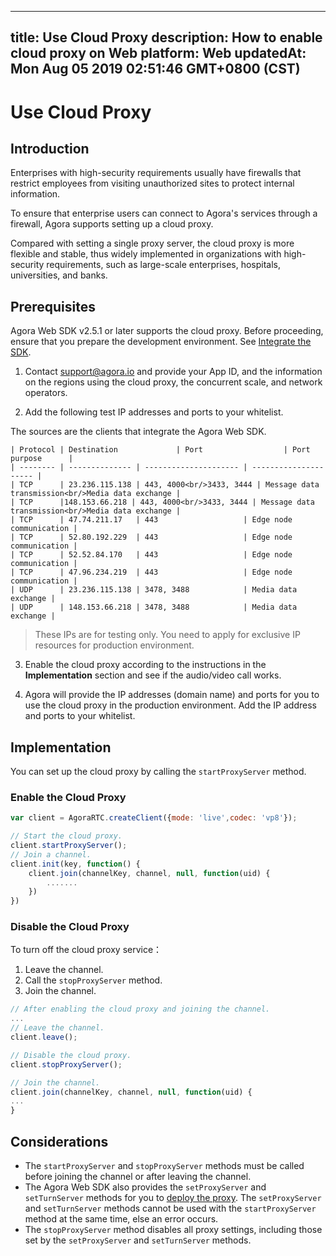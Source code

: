 
---
title: Use Cloud Proxy
description: How to enable cloud proxy on Web
platform: Web
updatedAt: Mon Aug 05 2019 02:51:46 GMT+0800 (CST)
---
# Use Cloud Proxy
## Introduction

Enterprises with high-security requirements usually have firewalls that restrict employees from visiting unauthorized sites to protect internal information.

To ensure that enterprise users can connect to Agora's services through a firewall, Agora supports setting up a cloud proxy. 

Compared with setting a single proxy server, the cloud proxy is more flexible and stable, thus widely implemented in organizations with high-security requirements, such as large-scale enterprises, hospitals, universities, and banks.

## Prerequisites

Agora Web SDK v2.5.1 or later supports the cloud proxy. Before proceeding, ensure that you prepare the development environment. See [Integrate the SDK](../../en/Audio%20Broadcast/web_prepare.md).

1. Contact support@agora.io and provide your App ID, and the information on the regions using the cloud proxy, the concurrent scale, and network operators.

2. Add the following test IP addresses and ports to your whitelist.

  The sources are the clients that integrate the Agora Web SDK.

	| Protocol | Destination             | Port                  | Port purpose      |
	| -------- | -------------- | --------------------- | --------------------- |
	| TCP      | 23.236.115.138 | 443, 4000<br/>3433, 3444 | Message data transmission<br/>Media data exchange |
	| TCP      |148.153.66.218 | 443, 4000<br/>3433, 3444 | Message data transmission<br/>Media data exchange |
	| TCP      | 47.74.211.17   | 443                   | Edge node communication |
	| TCP      | 52.80.192.229  | 443                   | Edge node communication |
	| TCP      | 52.52.84.170   | 443                   | Edge node communication |
	| TCP      | 47.96.234.219  | 443                   | Edge node communication |
	| UDP      | 23.236.115.138 | 3478, 3488            | Media data exchange |
	| UDP      | 148.153.66.218 | 3478, 3488            | Media data exchange |

   > These IPs are for testing only. You need to apply for exclusive IP resources for production environment.

3. Enable the cloud proxy according to the instructions in the **Implementation** section and see if the audio/video call works.

4. Agora will provide the IP addresses (domain name) and ports for you to use the cloud proxy in the production environment. Add the IP address and ports to your whitelist.

## Implementation

You can set up the cloud proxy by calling the `startProxyServer` method.

### Enable the Cloud Proxy

```javascript
var client = AgoraRTC.createClient({mode: 'live',codec: 'vp8'});

// Start the cloud proxy.
client.startProxyServer();
// Join a channel.
client.init(key, function() {
    client.join(channelKey, channel, null, function(uid) {
        .......
    })
})
```

### Disable the Cloud Proxy

To turn off the cloud proxy service：

1. Leave the channel.
2. Call the `stopProxyServer` method.
3. Join the channel.

```javascript
// After enabling the cloud proxy and joining the channel.
...
// Leave the channel.
client.leave();

// Disable the cloud proxy.
client.stopProxyServer();

// Join the channel.
client.join(channelKey, channel, null, function(uid) {
...
}
```

## Considerations

- The `startProxyServer` and  `stopProxyServer` methods must be called before joining the channel or after leaving the channel.
- The Agora Web SDK also provides the `setProxyServer` and `setTurnServer` methods for you to [deploy the proxy](../../en/Audio%20Broadcast/proxy_web.md). The `setProxyServer` and `setTurnServer` methods cannot be used with the `startProxyServer` method at the same time, else an error occurs.
- The `stopProxyServer` method disables all proxy settings, including those set by the `setProxyServer` and `setTurnServer` methods.
